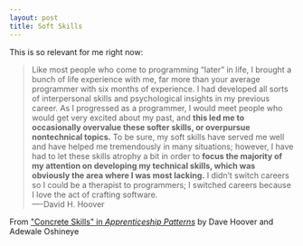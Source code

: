 ```yaml
---
layout: post
title: Soft Skills
---
```

This is so relevant for me right now:

>Like most people who come to programming “later” in life, I brought a bunch of life experience with me, far more than your average programmer with six months of experience. I had developed all sorts of interpersonal skills and psychological insights in my previous career. As I progressed as a programmer, I would meet people who would get very excited about my past, and **this led me to occasionally overvalue these softer skills, or overpursue nontechnical topics.** To be sure, my soft skills have served me well and have helped me tremendously in many situations; however, I have had to let these skills atrophy a bit in order to **focus the majority of my attention on developing my technical skills, which was obviously the area where I was most lacking.** I didn’t switch careers so I could be a therapist to programmers; I switched careers because I love the act of crafting software.  
>—-David H. Hoover

From ["Concrete Skills" in *Apprenticeship Patterns*](http://chimera.labs.oreilly.com/books/1234000001813/ch02.html#concrete_skills) by Dave Hoover and Adewale Oshineye

